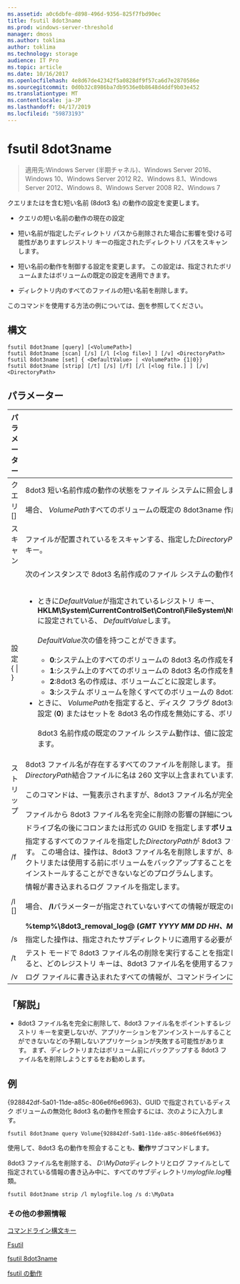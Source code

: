 ```yaml
---
ms.assetid: a0c6dbfe-d898-496d-9356-825f7fbd90ec
title: fsutil 8dot3name
ms.prod: windows-server-threshold
manager: dmoss
ms.author: toklima
author: toklima
ms.technology: storage
audience: IT Pro
ms.topic: article
ms.date: 10/16/2017
ms.openlocfilehash: 4e8d67de42342f5a0828df9f57ca6d7e2870586e
ms.sourcegitcommit: 0d0b32c8986ba7db9536e0b8648d4ddf9b03e452
ms.translationtype: MT
ms.contentlocale: ja-JP
ms.lasthandoff: 04/17/2019
ms.locfileid: "59873193"
---
```

# <a name="fsutil-8dot3name"></a>fsutil 8dot3name

>適用先:Windows Server (半期チャネル)、Windows Server 2016、Windows 10、Windows Server 2012 R2、Windows 8.1、Windows Server 2012、Windows 8、Windows Server 2008 R2、Windows 7

クエリまたはを含む短い名前 (8dot3 名) の動作の設定を変更します。

-   クエリの短い名前の動作の現在の設定

-   短い名前が指定したディレクトリ パスから削除された場合に影響を受ける可能性がありますレジストリ キーの指定されたディレクトリ パスをスキャンします。

-   短い名前の動作を制御する設定を変更します。 この設定は、指定されたボリュームまたはボリュームの既定の設定を適用できます。

-   ディレクトリ内のすべてのファイルの短い名前を削除します。

このコマンドを使用する方法の例については、[例](#BKMK_examples)を参照してください。

## <a name="syntax"></a>構文

```
fsutil 8dot3name [query] [<VolumePath>]
fsutil 8dot3name [scan] [/s] [/l [<log file>] ] [/v] <DirectoryPath>
fsutil 8dot3name [set] { <DefaultValue> | <VolumePath> {1|0}}
fsutil 8dot3name [strip] [/t] [/s] [/f] [/l [<log file.] ] [/v] <DirectoryPath>
```

## <a name="parameters"></a>パラメーター

|パラメーター|説明|
|-------------|---------------|
|クエリ [<VolumePath>]|8dot3 短い名前作成の動作の状態をファイル システムに照会します。<br /><br />場合、 *VolumePath*すべてのボリュームの既定の 8dot3name 作成動作設定が表示される、パラメーターとして指定されていません。|
|スキャン <DirectoryPath>|ファイルが配置されているをスキャンする、指定した*DirectoryPath* 8dot3 の短い名前は、ファイル名から削除された場合に影響を受ける可能性がありますレジストリ キー。|
|設定 { <DefaultValue> &#124; <VolumePath>}|次のインスタンスで 8dot3 名前作成のファイル システムの動作を変更します。<br /><br /><ul><li>ときに*DefaultValue*が指定されているレジストリ キー、 **HKLM\System\CurrentControlSet\Control\FileSystem\NtfsDisable8dot3NameCreationNtfsDisable8dot3NameCreationNtfsDisable8dot3NameCreation**に設定されている、 *DefaultValue*します。<br /><br />    *DefaultValue*次の値を持つことができます。<br /><br /><ul><li>**0**:システム上のすべてのボリュームの 8dot3 名の作成を有効にします。</li><li>**1**:システム上のすべてのボリュームの 8dot3 名の作成を無効にします。</li><li>**2**:8dot3 名の作成は、ボリュームごとに設定します。</li><li>**3**:システム ボリュームを除くすべてのボリュームの 8dot3 名の作成を無効にします。</li></ul></li><li>ときに、 *VolumePath*を指定すると、ディスク フラグ 8dot3name プロパティで指定されたボリュームは、指定されたボリュームの 8dot3 名の作成を有効にする設定 (**0**) またはセットを 8dot3 名の作成を無効にする、ボリュームを指定 (**1**)。<br /><br />    8dot3 名前作成の既定のファイル システム動作は、値に設定する必要があります**2**を有効にしたり、指定されたボリュームの 8dot3 名の作成を無効にする前にします。</li></ul>|
|ストリップ <DirectoryPath>|8dot3 ファイル名が存在するすべてのファイルを削除します。 指定した*DirectoryPath*します。 8dot3 ファイル名は、すべてのファイルは削除されません場所、 *DirectoryPath*結合ファイルに名は 260 文字以上含まれています。<br /><br />このコマンドは、一覧表示されますが、8dot3 ファイル名が完全に削除したファイルを指定するレジストリ キーを変更しません。<br /><br />ファイルから 8dot3 ファイル名を完全に削除の影響の詳細については、次を参照してください。[解説](Fsutil-8dot3name.md#BKMK_remarks)します。|
|<VolumePath>|ドライブ名の後にコロンまたは形式の GUID を指定します**ボリューム {***GUID***}** します。|
|/f|指定するすべてのファイルを指定した*DirectoryPath*が 8dot3 ファイル名削除 8dot3 ファイル名を使用してファイルをポイントするレジストリ キーがある場合でもです。 この場合は、操作は、8dot3 ファイル名を削除しますが、8dot3 ファイル名を使用しているファイルを指す任意のレジストリ キーを変更しません。 **警告:** ディレクトリまたは使用する前にボリュームをバックアップすることをお勧めしますが、 **/f**パラメーター予期しないアプリケーションのエラーになる可能性があるため、アンインストールすることができないなどのプログラムします。|
|/l [<log file>]|情報が書き込まれるログ ファイルを指定します。<br /><br />場合、 **/l**パラメーターが指定されていないすべての情報が既定のログ ファイルに書き込まれます。<br /><br />**%temp%\8dot3_removal_log@ (***GMT YYYY MM DD HH、MM-SS***) .log**|
|/s|指定した操作は、指定されたサブディレクトリに適用する必要があります*DirectoryPath*します。|
|/t|テスト モードで 8dot3 ファイル名の削除を実行することを指定します。 8dot3 ファイル名の実際の削除を除くすべての操作が実行されます。 テスト モードを使用すると、どのレジストリ キーは、8dot3 ファイル名を使用するファイルをポイントを検出します。|
|/v|ログ ファイルに書き込まれたすべての情報が、コマンドラインにも表示されることを指定します。|

## <a name="BKMK_remarks"></a>「解説」

-   8dot3 ファイル名を完全に削除して、8dot3 ファイル名をポイントするレジストリ キーを変更しないが、アプリケーションをアンインストールすることができないなどの予期しないアプリケーションが失敗する可能性があります。 まず、ディレクトリまたはボリューム前にバックアップする 8dot3 ファイル名を削除しようとするをお勧めします。

## <a name="BKMK_examples"></a>例
{928842df-5a01-11de-a85c-806e6f6e6963}、GUID で指定されているディスク ボリュームの無効化 8dot3 名の動作を照会するには、次のように入力します。

```
fsutil 8dot3name query Volume{928842df-5a01-11de-a85c-806e6f6e6963}
```

使用して、8dot3 名の動作を照会することも、**動作**サブコマンドします。

8dot3 ファイル名を削除する、 *D:\MyData*ディレクトリとログ ファイルとして指定されている情報の書き込み中に、すべてのサブディレクトリ*mylogfile.log*種類。

```
fsutil 8dot3name strip /l mylogfile.log /s d:\MyData
```

### <a name="additional-references"></a>その他の参照情報
[コマンドライン構文キー](Command-Line-Syntax-Key.md)

[Fsutil](Fsutil.md)

[fsutil 8dot3name](Fsutil-8dot3name.md)

[fsutil の動作](Fsutil-behavior.md)


